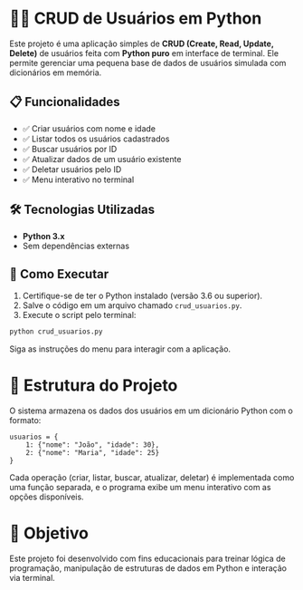 # 🧑‍💻 CRUD de Usuários em Python

Este projeto é uma aplicação simples de **CRUD (Create, Read, Update, Delete)** de usuários feita com **Python puro** em interface de terminal. Ele permite gerenciar uma pequena base de dados de usuários simulada com dicionários em memória.

## 📋 Funcionalidades

- ✅ Criar usuários com nome e idade  
- ✅ Listar todos os usuários cadastrados  
- ✅ Buscar usuários por ID  
- ✅ Atualizar dados de um usuário existente  
- ✅ Deletar usuários pelo ID  
- ✅ Menu interativo no terminal

## 🛠️ Tecnologias Utilizadas

- **Python 3.x**
- Sem dependências externas

## 🚀 Como Executar

1. Certifique-se de ter o Python instalado (versão 3.6 ou superior).
2. Salve o código em um arquivo chamado `crud_usuarios.py`.
3. Execute o script pelo terminal:

```bash
python crud_usuarios.py
```
Siga as instruções do menu para interagir com a aplicação.

# 🧠 Estrutura do Projeto
O sistema armazena os dados dos usuários em um dicionário Python com o formato:
```
usuarios = {
    1: {"nome": "João", "idade": 30},
    2: {"nome": "Maria", "idade": 25}
}
```
Cada operação (criar, listar, buscar, atualizar, deletar) é implementada como uma função separada, e o programa exibe um menu interativo com as opções disponíveis.

# 🎯 Objetivo
Este projeto foi desenvolvido com fins educacionais para treinar lógica de programação, manipulação de estruturas de dados em Python e interação via terminal.
